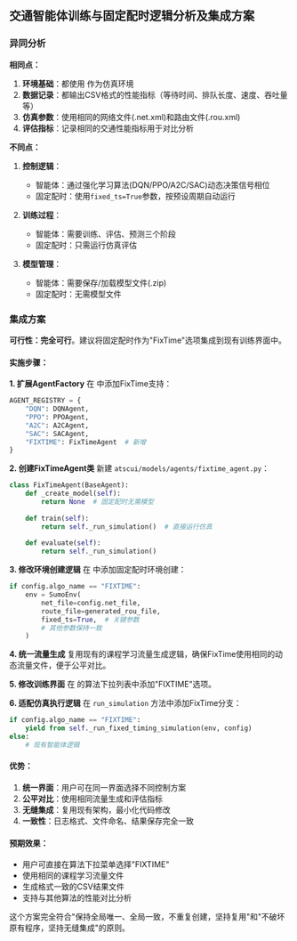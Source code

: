 ## 交通智能体训练与固定配时逻辑分析及集成方案

### 异同分析

**相同点：**
1. **环境基础**：都使用 <mcfile name="sumo_env.py" path="/Users/xnpeng/sumoptis/atscui/sumo_core/envs/sumo_env.py"></mcfile> 作为仿真环境
2. **数据记录**：都输出CSV格式的性能指标（等待时间、排队长度、速度、吞吐量等）
3. **仿真参数**：使用相同的网络文件(.net.xml)和路由文件(.rou.xml)
4. **评估指标**：记录相同的交通性能指标用于对比分析

**不同点：**
1. **控制逻辑**：
   - 智能体：通过强化学习算法(DQN/PPO/A2C/SAC)动态决策信号相位
   - 固定配时：使用`fixed_ts=True`参数，按预设周期自动运行

2. **训练过程**：
   - 智能体：需要训练、评估、预测三个阶段
   - 固定配时：只需运行仿真评估

3. **模型管理**：
   - 智能体：需要保存/加载模型文件(.zip)
   - 固定配时：无需模型文件

### 集成方案

**可行性：完全可行**。建议将固定配时作为"FixTime"选项集成到现有训练界面中。

#### 实施步骤：

**1. 扩展AgentFactory**
在 <mcfile name="agent_creator.py" path="/Users/xnpeng/sumoptis/atscui/atscui/models/agent_creator.py"></mcfile> 中添加FixTime支持：
```python
AGENT_REGISTRY = {
    "DQN": DQNAgent,
    "PPO": PPOAgent, 
    "A2C": A2CAgent,
    "SAC": SACAgent,
    "FIXTIME": FixTimeAgent  # 新增
}
```

**2. 创建FixTimeAgent类**
新建 `atscui/models/agents/fixtime_agent.py`：
```python
class FixTimeAgent(BaseAgent):
    def _create_model(self):
        return None  # 固定配时无需模型
    
    def train(self):
        return self._run_simulation()  # 直接运行仿真
    
    def evaluate(self):
        return self._run_simulation()
```

**3. 修改环境创建逻辑**
在 <mcfile name="env_creator.py" path="/Users/xnpeng/sumoptis/atscui/atscui/environment/env_creator.py"></mcfile> 中添加固定配时环境创建：
```python
if config.algo_name == "FIXTIME":
    env = SumoEnv(
        net_file=config.net_file,
        route_file=generated_rou_file,
        fixed_ts=True,  # 关键参数
        # 其他参数保持一致
    )
```

**4. 统一流量生成**
复用现有的课程学习流量生成逻辑，确保FixTime使用相同的动态流量文件，便于公平对比。

**5. 修改训练界面**
在 <mcfile name="training_tab.py" path="/Users/xnpeng/sumoptis/atscui/atscui/ui/components/training_tab.py"></mcfile> 的算法下拉列表中添加"FIXTIME"选项。

**6. 适配仿真执行逻辑**
在 `run_simulation` 方法中添加FixTime分支：
```python
if config.algo_name == "FIXTIME":
    yield from self._run_fixed_timing_simulation(env, config)
else:
    # 现有智能体逻辑
```

#### 优势：
1. **统一界面**：用户可在同一界面选择不同控制方案
2. **公平对比**：使用相同流量生成和评估指标
3. **无缝集成**：复用现有架构，最小化代码修改
4. **一致性**：日志格式、文件命名、结果保存完全一致

#### 预期效果：
- 用户可直接在算法下拉菜单选择"FIXTIME"
- 使用相同的课程学习流量文件
- 生成格式一致的CSV结果文件
- 支持与其他算法的性能对比分析

这个方案完全符合"保持全局唯一、全局一致，不重复创建，坚持复用"和"不破坏原有程序，坚持无缝集成"的原则。
        